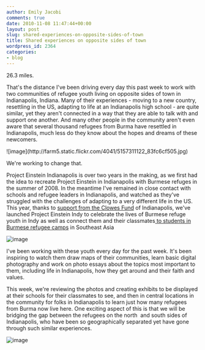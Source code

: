 ```yaml
---
author: Emily Jacobi
comments: true
date: 2010-11-08 11:47:44+00:00
layout: post
slug: shared-experiences-on-opposite-sides-of-town
title: Shared experiences on opposite sides of town
wordpress_id: 2364
categories:
- blog
---
```


26.3 miles.

That's the distance I've been driving every day this past week to work with two communities of refugee youth living on opposite sides of town in Indianapolis, Indiana. Many of their experiences - moving to a new country, resettling in the US, adapting to life at an Indianapolis high school - are quite similar, yet they aren't connected in a way that they are able to talk with and support one another. And many other people in the community aren't even aware that several thousand refugees from Burma have resettled in Indianapolis, much less do they know about the hopes and dreams of these newcomers.

<caption id="" align="alignleft" width="376" caption="The distance between the two high schools">![image](http://farm5.static.flickr.com/4041/5157311122_83fc6cf505.jpg)</caption>

We're working to change that.

Project Einstein Indianapolis is over two years in the making, as we first had the idea to recreate Project Einstein in Indianapolis with Burmese refuges in the summer of 2008. In the meantime I've remained in close contact with schools and refugee leaders in Indianapolis, and watched as they've struggled with the challenges of adapting to a very different life in the US. This year, thanks to [support from the Clowes Fund](../2010/04/06/launching-project-einstein-indy-with-support-from-the-clowes-fund/) of Indianapolis, we've launched Project Einstein Indy to celebrate the lives of Burmese refuge youth in Indy as well as connect them and their classmates[ to students in Burmese refugee camps](../2010/04/13/ddtv-episode-11-stories-from-a-thai-refugee-camp/) in Southeast Asia

![image](http://farm2.static.flickr.com/1229/5146479368_72b28daed5.jpg)

I've been working with these youth every day for the past week. It's been inspiring to watch them draw maps of their communities, learn basic digital photography and work on photo essays about the topics most important to them, including life in Indianapolis, how they get around and their faith and values.

This week, we're reviewing the photos and creating exhibits to be displayed at their schools for their classmates to see, and then in central locations in the community for folks in Indianapolis to learn just how many refugees from Burma now live here. One exciting aspect of this is that we will be bridging the gap between the refugees on the north  and south sides of Indianapolis, who have been so geographically separated yet have gone through such similar experiences.

![image](http://farm2.static.flickr.com/1118/5145878901_01885d5afa.jpg)
